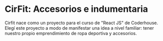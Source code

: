# CirFit: Accesorios e indumentaria
Cirfit nace como un proyecto para el curso de "React JS" de Coderhouse. Elegí este proyecto a modo de manifestar una idea a nivel familiar: tener nuestro propio emprendimiento de ropa deportiva y accesorios.  